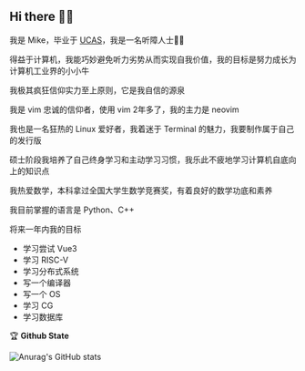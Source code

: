 <h2 color="#bd93f9">Hi there 👋🏼</h2>

我是 Mike，毕业于 [UCAS](https://www.ucas.ac.cn/)，我是一名听障人士🦻🏼

得益于计算机，我能巧妙避免听力劣势从而实现自我价值，我的目标是努力成长为计算机工业界的小小牛

我极其疯狂信仰实力至上原则，它是我自信的源泉

我是 vim 忠诚的信仰者，使用 vim 2年多了，我的主力是 neovim

我也是一名狂热的 Linux 爱好者，我着迷于 Terminal 的魅力，我要制作属于自己的发行版

硕士阶段我培养了自己终身学习和主动学习习惯，我乐此不疲地学习计算机自底向上的知识点

我热爱数学，本科拿过全国大学生数学竞赛奖，有着良好的数学功底和素养

我目前掌握的语言是 Python、C++

将来一年内我的目标
- 学习尝试 Vue3
- 学习 RISC-V
- 学习分布式系统
- 写一个编译器
- 写一个 OS
- 学习 CG
- 学习数据库

🏆 **Github State**

![Anurag's GitHub stats](https://github-readme-stats.vercel.app/api?username=lmk123568&hide_title=True&hide_border=True&show_icons=true&theme=dracula)

